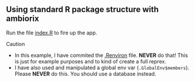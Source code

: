 ## Using standard R package structure with ambiorix

Run the file [index.R](./index.R) to fire up the app.

> [!CAUTION]
> - In this example, I have commited the [.Renviron](./.Renviron) file. **NEVER** do that! This is just for example purposes and to kind of create a full reprex.
> - I have also used and manipulated a global env var (`.GlobalEnv$members`). Please **NEVER** do this. You should use a database instead.
